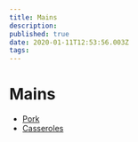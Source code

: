 ```yaml
---
title: Mains
description: 
published: true
date: 2020-01-11T12:53:56.003Z
tags: 
---
```


# Mains
+ [Pork](Pork)
+ [Casseroles](Casserols)